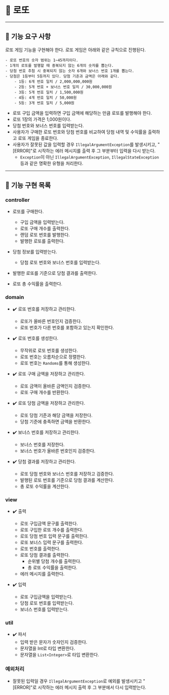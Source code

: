 # 🎰 로또

---

## 🚀 기능 요구 사항

로또 게임 기능을 구현해야 한다. 로또 게임은 아래와 같은 규칙으로 진행된다.

```
- 로또 번호의 숫자 범위는 1~45까지이다.
- 1개의 로또를 발행할 때 중복되지 않는 6개의 숫자를 뽑는다.
- 당첨 번호 추첨 시 중복되지 않는 숫자 6개와 보너스 번호 1개를 뽑는다.
- 당첨은 1등부터 5등까지 있다. 당첨 기준과 금액은 아래와 같다.
    - 1등: 6개 번호 일치 / 2,000,000,000원
    - 2등: 5개 번호 + 보너스 번호 일치 / 30,000,000원
    - 3등: 5개 번호 일치 / 1,500,000원
    - 4등: 4개 번호 일치 / 50,000원
    - 5등: 3개 번호 일치 / 5,000원
```

- 로또 구입 금액을 입력하면 구입 금액에 해당하는 만큼 로또를 발행해야 한다.
- 로또 1장의 가격은 1,000원이다.
- 당첨 번호와 보너스 번호를 입력받는다.
- 사용자가 구매한 로또 번호와 당첨 번호를 비교하여 당첨 내역 및 수익률을 출력하고 로또 게임을 종료한다.
- 사용자가 잘못된 값을 입력할 경우 `IllegalArgumentException`를 발생시키고, "[ERROR]"로 시작하는 에러 메시지를 출력 후 그 부분부터 입력을 다시 받는다.
    - `Exception`이 아닌 `IllegalArgumentException`, `IllegalStateException` 등과 같은 명확한 유형을 처리한다.

---

## 📝 기능 구현 목록

### controller
- 로또를 구매한다.
  - 구입 금액을 입력받는다.
  - 로또 구매 개수를 출력한다.
  - 랜덤 로또 번호를 발행한다.
  - 발행한 로또를 출력한다.

- 당첨 정보를 입력받는다.
  - 당첨 로또 번호와 보너스 번호를 입력받는다.

- 발행한 로또를 기준으로 당첨 결과를 출력한다.

- 로또 총 수익률을 출력한다.

### domain
- ✔️ 로또 번호를 저장하고 관리한다.
  - 로또가 올바른 번호인지 검증한다.
  - 로또 번호가 다른 번호를 포함하고 있는지 확인한다.

- ✔️ 로또 번호를 생성한다.
  - 무작위로 로또 번호를 생성한다.
  - 로또 번호는 오름차순으로 정렬한다.
  - 로또 번호는 `Randoms`를 통해 생성한다.

- ✔️ 로또 구매 금액을 저장하고 관리한다.
  - 로또 금액이 올바른 금액인지 검증한다.
  - 로또 구매 개수를 반환한다.

- ✔️ 로또 당첨 금액을 저장하고 관리한다.
  - 로또 당첨 기준과 해당 금액을 저장한다.
  - 당첨 기준에 충족하면 금액을 반환한다.

- ✔️ 보너스 번호를 저장하고 관리한다.
  - 보너스 번호를 저장한다.
  - 보너스 번호가 올바른 번호인지 검증한다.

- ✔️ 당첨 결과를 저장하고 관리한다.
  - 로또 당첨 번호와 보너스 번호를 저장하고 검증한다.
  - 발행된 로또 번호를 기준으로 당첨 결과를 계산한다.
  - 총 로또 수익률을 계산한다.

### view
- ✔️ 출력
  - 로또 구입금액 문구를 출력한다.
  - 로또 구입한 로또 개수를 출력한다.
  - 로또 당첨 번호 입력 문구를 출력한다.
  - 로또 보너스 입력 문구를 출력한다.
  - 로또 번호를 출력한다.
  - 로또 당첨 결과를 출력한다.
    - 순위별 당첨 개수를 출력한다.
    - 총 로또 수익률을 출력한다.
  - 에러 메시지를 출력한다.

- ✔️ 입력
  - 로또 구입금액을 입력받는다.
  - 당첨 로또 번호를 입력받는다.
  - 보너스 번호를 입력받는다.

### util
- ✔️ 파서
  - 입력 받은 문자가 숫자인지 검증한다.
  - 문자열을 Int로 타입 변환한다.
  - 문자열을 `List<Integer>`로 타입 변환한다.

### 예외처리
- 잘못된 입력일 경우 `IllegalArgumentException`로 예외를 발생시키고 "[ERROR]"로 시작하는 에러 메시지 출력 후 그 부분에서 다시 입력받는다.